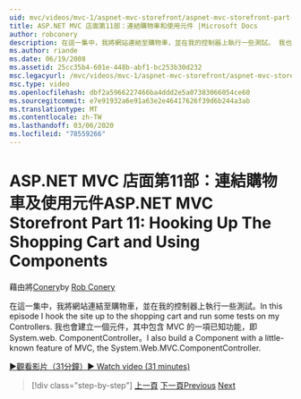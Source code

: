 ```yaml
---
uid: mvc/videos/mvc-1/aspnet-mvc-storefront/aspnet-mvc-storefront-part-11-hooking-up-the-shopping-cart-and-using-components
title: ASP.NET MVC 店面第11部：連結購物車和使用元件 |Microsoft Docs
author: robconery
description: 在這一集中，我將網站連結至購物車，並在我的控制器上執行一些測試。 我也使用 MVC 的一項已知功能來建立一個元件，
ms.author: riande
ms.date: 06/19/2008
ms.assetid: 25cc35b4-601e-448b-abf1-bc253b30d232
msc.legacyurl: /mvc/videos/mvc-1/aspnet-mvc-storefront/aspnet-mvc-storefront-part-11-hooking-up-the-shopping-cart-and-using-components
msc.type: video
ms.openlocfilehash: dbf2a5966227466ba4ddd2e5a07383066054ce60
ms.sourcegitcommit: e7e91932a6e91a63e2e46417626f39d6b244a3ab
ms.translationtype: MT
ms.contentlocale: zh-TW
ms.lasthandoff: 03/06/2020
ms.locfileid: "78559266"
---
```

# <a name="aspnet-mvc-storefront-part-11-hooking-up-the-shopping-cart-and-using-components"></a><span data-ttu-id="41b35-104">ASP.NET MVC 店面第11部：連結購物車及使用元件</span><span class="sxs-lookup"><span data-stu-id="41b35-104">ASP.NET MVC Storefront Part 11: Hooking Up The Shopping Cart and Using Components</span></span>

<span data-ttu-id="41b35-105">藉由將[Conery](https://github.com/robconery)</span><span class="sxs-lookup"><span data-stu-id="41b35-105">by [Rob Conery](https://github.com/robconery)</span></span>

<span data-ttu-id="41b35-106">在這一集中，我將網站連結至購物車，並在我的控制器上執行一些測試。</span><span class="sxs-lookup"><span data-stu-id="41b35-106">In this episode I hook the site up to the shopping cart and run some tests on my Controllers.</span></span> <span data-ttu-id="41b35-107">我也會建立一個元件，其中包含 MVC 的一項已知功能，即 System.web. ComponentController。</span><span class="sxs-lookup"><span data-stu-id="41b35-107">I also build a Component with a little-known feature of MVC, the System.Web.MVC.ComponentController.</span></span>

[<span data-ttu-id="41b35-108">&#9654;觀看影片（31分鐘）</span><span class="sxs-lookup"><span data-stu-id="41b35-108">&#9654; Watch video (31 minutes)</span></span>](https://channel9.msdn.com/Blogs/ASP-NET-Site-Videos/aspnet-mvc-storefront-part-11-hooking-up-the-shopping-cart-and-using-components)

> [!div class="step-by-step"]
> <span data-ttu-id="41b35-109">[上一頁](aspnet-mvc-storefront-part-10-shopping-cart-refactor-and-authorization.md)
> [下一頁](aspnet-mvc-storefront-part-12-mocking.md)</span><span class="sxs-lookup"><span data-stu-id="41b35-109">[Previous](aspnet-mvc-storefront-part-10-shopping-cart-refactor-and-authorization.md)
[Next](aspnet-mvc-storefront-part-12-mocking.md)</span></span>
